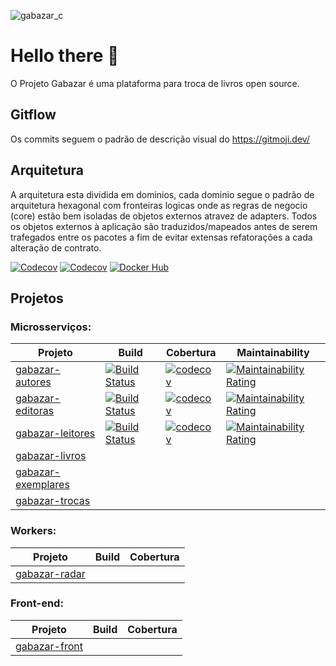 ![gabazar_c](https://user-images.githubusercontent.com/9539009/150692199-ce527a01-063c-47be-99e2-869311f0a899.png)

# Hello there 👋

O Projeto Gabazar é uma plataforma para troca de livros open source.

## Gitflow

Os commits seguem o padrão de descrição visual do https://gitmoji.dev/

## Arquitetura

A arquitetura esta dividida em dominios, cada dominio segue o padrão de arquitetura hexagonal com fronteiras logicas onde as regras de negocio (core) estão bem isoladas de objetos externos atravez de adapters. Todos os objetos externos à aplicação são traduzidos/mapeados antes de serem trafegados entre os pacotes a fim de evitar extensas refatorações a cada alteração de contrato. 

[![Codecov](https://img.shields.io/badge/Codecov-f01f7a?style=for-the-badge&logoColor=white)](https://app.codecov.io/gh/gabazar)
[![Codecov](https://img.shields.io/badge/Sonar_Cloud-f3702a?style=for-the-badge&logoColor=white)](https://sonarcloud.io/organizations/gabazar/projects)
[![Docker Hub](https://img.shields.io/badge/Docker_HUB-2496ed?style=for-the-badge&logo=docker&logoColor=white)](https://hub.docker.com/orgs/gabazar/repositories)

## Projetos

### Microsserviços:
| Projeto | Build | Cobertura | Maintainability
| -- | -- | -- | -- | 
| [gabazar-autores](https://github.com/gabazar/gabazar-autores) | [![Build Status](https://app.travis-ci.com/gabazar/gabazar-autores.svg?branch=main)](https://app.travis-ci.com/gabazar/gabazar-autores) | [![codecov](https://codecov.io/gh/gabazar/gabazar-autores/branch/main/graph/badge.svg?token=JOIUBJXYJ9)](https://codecov.io/gh/gabazar/gabazar-autores) | [![Maintainability Rating](https://sonarcloud.io/api/project_badges/measure?project=gabazar_gabazar-autores&metric=sqale_rating)](https://sonarcloud.io/summary/new_code?id=gabazar_gabazar-autores) |
| [gabazar-editoras](https://github.com/gabazar/gabazar-editoras) | [![Build Status](https://app.travis-ci.com/gabazar/gabazar-editoras.svg?branch=main)](https://app.travis-ci.com/gabazar/gabazar-editoras) | [![codecov](https://codecov.io/gh/gabazar/gabazar-editoras/branch/main/graph/badge.svg?token=6INNSA35FZ)](https://codecov.io/gh/gabazar/gabazar-editoras) | [![Maintainability Rating](https://sonarcloud.io/api/project_badges/measure?project=gabazar_gabazar-editoras&metric=sqale_rating)](https://sonarcloud.io/summary/new_code?id=gabazar_gabazar-editoras)|
| [gabazar-leitores](https://github.com/gabazar/gabazar-leitores) | [![Build Status](https://app.travis-ci.com/gabazar/gabazar-leitores.svg?branch=main)](https://app.travis-ci.com/gabazar/gabazar-leitores) | [![codecov](https://codecov.io/gh/gabazar/gabazar-leitores/branch/main/graph/badge.svg?token=J3DD2YVSYJ)](https://codecov.io/gh/gabazar/gabazar-leitores) | [![Maintainability Rating](https://sonarcloud.io/api/project_badges/measure?project=gabazar_gabazar-leitores&metric=sqale_rating)](https://sonarcloud.io/summary/new_code?id=gabazar_gabazar-leitores) |
| [gabazar-livros](https://github.com/gabazar/gabazar-livros) | | | |
| [gabazar-exemplares](https://github.com/gabazar/gabazar-exemplares) | | |
| [gabazar-trocas](https://github.com/gabazar/gabazar-trocas) | | | |

### Workers:

| Projeto | Build | Cobertura |
| -- | -- | --| 
| [gabazar-radar](https://github.com/gabazar/gabazar-radar) | | |

### Front-end:
| Projeto | Build | Cobertura |
| -- | -- | --| 
| [gabazar-front](https://github.com/gabazar/gabazar-front) | | |
